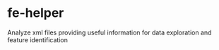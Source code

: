 # fe-helper
Analyze xml files providing useful information for data exploration and feature identification
